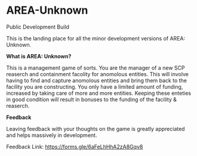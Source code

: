 # AREA-Unknown
Public Development Build

This is the landing place for all the minor development versions of AREA: Unknown.

**What is AREA: Unknown?**

This is a management game of sorts. You are the manager of a new SCP reaserch and containment facolity for anomolous entities. This will involve having to find and capture anomolous entities and bring them back to the facility you are constructing. You only have a limited amount of funding, increased by taking care of more and more entities. Keeping these enteties in good condition will result in bonuses to the funding of the facility & reaserch. 

**Feedback**

Leaving feedback with your thoughts on the game is greatly appreciated and helps massively in development.

Feedback Link: https://forms.gle/6aFeLhHhA2zA8Gqv8

